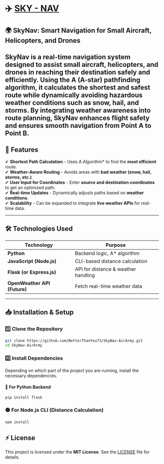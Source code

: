 # ✈️ [SKY - NAV](https://skynav.pythonanywhere.com/)

## 🌍 SkyNav: Smart Navigation for Small Aircraft, Helicopters, and Drones

SkyNav is a real-time navigation system designed to assist small aircraft, helicopters, and drones in reaching their destination safely and efficiently. Using the A (A-star) pathfinding algorithm, it calculates the shortest and safest route while dynamically avoiding hazardous weather conditions such as snow, hail, and storms. By integrating weather awareness into route planning, SkyNav enhances flight safety and ensures smooth navigation from Point A to Point B.
---

## 🚀 Features
✔ **Shortest Path Calculation** - Uses **A* Algorithm** to find the **most efficient** route.  
✔ **Weather-Aware Routing** - Avoids areas with **bad weather (snow, hail, storms, etc.)**.  
✔ **User Input for Coordinates** - Enter **source and destination coordinates** to get an optimized path.  
✔ **Real-time Updates** - Dynamically adjusts paths based on **weather conditions**.  
✔ **Scalability** - Can be expanded to integrate **live weather APIs** for real-time data.  

---

## 🛠️ Technologies Used
| **Technology** | **Purpose** |
|--------------|------------|
| **Python** | Backend logic, A* algorithm |
| **JavaScript (Node.js)** | CLI-based distance calculation |
| **Flask (or Express.js)** | API for distance & weather handling |
| **OpenWeather API (Future)** | Fetch real-time weather data |

---

## 📥 Installation & Setup

### **1️⃣ Clone the Repository**
```sh
git clone https://github.com/BetterThanYou73/SkyNav-AirArmy.git
cd SkyNav-AirArmy
```

### 2️⃣ Install Dependencies
Depending on which part of the project you are running, install the necessary dependencies.

#### 🐍 For Python Backend
```sh
pip install flask
```

### 🟢 For Node.js CLI (Distance Calculation)
```sh
npm install
```

## ⚡️ License  
This project is licensed under the **MIT License**. See the [LICENSE](LICENSE) file for details.

